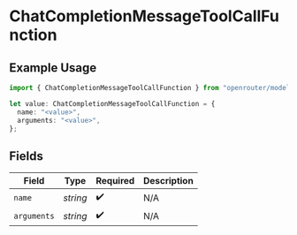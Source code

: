 # ChatCompletionMessageToolCallFunction

## Example Usage

```typescript
import { ChatCompletionMessageToolCallFunction } from "openrouter/models";

let value: ChatCompletionMessageToolCallFunction = {
  name: "<value>",
  arguments: "<value>",
};
```

## Fields

| Field              | Type               | Required           | Description        |
| ------------------ | ------------------ | ------------------ | ------------------ |
| `name`             | *string*           | :heavy_check_mark: | N/A                |
| `arguments`        | *string*           | :heavy_check_mark: | N/A                |